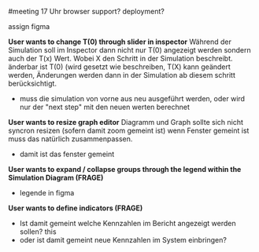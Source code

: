 #meeting 
17 Uhr
browser support?
deployment?

assign figma

**User wants to change T(0) through slider in inspector**
Während der Simulation soll im Inspector dann nicht nur T(0) angezeigt werden sondern auch der T(x) Wert. Wobei X den Schritt in der Simulation beschreibt. 
änderbar ist T(0) (wird gesetzt wie beschreiben, T(X) kann geändert werden, Änderungen werden dann in der Simulation ab diesem schritt berücksichtigt.
- muss die simulation von vorne aus neu ausgeführt werden, oder wird nur der "next step" mit den neuen werten berechnet

**User wants to resize graph editor**
Diagramm und Graph sollte sich nicht syncron resizen (sofern damit zoom gemeint ist) wenn Fenster gemeint ist muss das natürlich zusammenpassen.
- damit ist das fenster gemeint

**User wants to expand / collapse groups through the legend within the Simulation Diagram (FRAGE)**
- legende in figma

**User wants to define indicators (FRAGE)**
-   Ist damit gemeint welche Kennzahlen im Bericht angezeigt werden sollen? this
-   oder ist damit gemeint neue Kennzahlen im System einbringen?